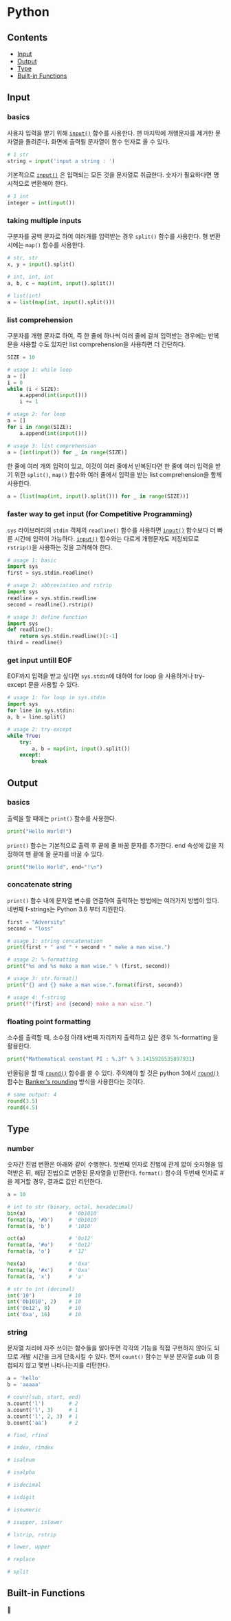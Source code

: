 # Python

## Contents

- [Input](#Input)
- [Output](#Output)
- [Type](#Type)
- [Built-in Functions](#Built-in-Functions)

## Input

### basics

사용자 입력을 받기 위해 [`input()`][input] 함수를 사용한다. 맨 마지막에 개행문자를 제거한 문자열을 돌려준다. 화면에 출력될 문자열이 함수 인자로 올 수 있다.

```python
# 1 str
string = input('input a string : ')
```

기본적으로 [`input()`][input] 은 입력되는 모든 것을 문자열로 취급한다. 숫자가 필요하다면 명시적으로 변환해야 한다.

```python
# 1 int
integer = int(input())
```

### taking multiple inputs

구분자를 공백 문자로 하여 여러개를 입력받는 경우 `split()` 함수를 사용한다. 형 변환시에는 `map()` 함수를 사용한다.

```python
# str, str
x, y = input().split()

# int, int, int
a, b, c = map(int, input().split())

# list(int)
a = list(map(int, input().split()))
```

### list comprehension

구분자를 개행 문자로 하여, 즉 한 줄에 하나씩 여러 줄에 걸쳐 입력받는 경우에는 반복문을 사용할 수도 있지만 list comprehension을 사용하면 더 간단하다.

```python
SIZE = 10

# usage 1: while loop
a = []
i = 0
while (i < SIZE):
    a.append(int(input()))
    i += 1

# usage 2: for loop
a = []
for i in range(SIZE):
    a.append(int(input()))

# usage 3: list comprehension
a = [int(input()) for _ in range(SIZE)]
```

한 줄에 여러 개의 입력이 있고, 이것이 여러 줄에서 반복된다면 한 줄에 여러 입력을 받기 위한 `split()`, `map()` 함수와 여러 줄에서 입력을 받는 list comprehension을 함께 사용한다.

```python
a = [list(map(int, input().split())) for _ in range(SIZE))]
```

### faster way to get input (for Competitive Programming)

`sys` 라이브러리의 `stdin` 객체의 `readline()` 함수를 사용하면 [`input()`][input] 함수보다 더 빠른 시간에 입력이 가능하다. [`input()`][input] 함수와는 다르게 개행문자도 저장되므로 `rstrip()`을 사용하는 것을 고려해야 한다.

```python
# usage 1: basic
import sys
first = sys.stdin.readline()

# usage 2: abbreviation and rstrip
import sys
readline = sys.stdin.readline
second = readline().rstrip()

# usage 3: define function
import sys
def readline():
	return sys.stdin.readline()[:-1]
third = readline()
```

### get input untill EOF

EOF까지 입력을 받고 싶다면 `sys.stdin`에 대하여 for loop 을 사용하거나 try-except 문을 사용할 수 있다.

```python
# usage 1: for loop in sys.stdin
import sys
for line in sys.stdin:
a, b = line.split()

# usage 2: try-except
while True:
    try:
        a, b = map(int, input().split())
    except:
        break
```

## Output

### basics

출력을 할 때에는 `print()` 함수를 사용한다.

```python
print("Hello World!")
```

`print()` 함수는 기본적으로 출력 후 끝에 줄 바꿈 문자를 추가한다. end 속성에 값을 지정하여 맨 끝에 올 문자를 바꿀 수 있다.

```python
print("Hello World", end="!\n")
```

### concatenate string

`print()` 함수 내에 문자열 변수를 연결하여 출력하는 방법에는 여러가지 방법이 있다. 네번째 f-strings는 Python 3.6 부터 지원한다.

```python
first = "Adversity"
second = "loss"

# usage 1: string concatenation
print(first + " and " + second + " make a man wise.")

# usage 2: %-formatting
print("%s and %s make a man wise." % (first, second))

# usage 3: str.format()
print("{} and {} make a man wise.".format(first, second))

# usage 4: f-string
print(f"{first} and {second} make a man wise.")
```

### floating point formatting

소수를 출력할 때, 소수점 아래 k번째 자리까지 출력하고 싶은 경우 %-formatting 을 활용한다.

```python
print("Mathematical constant PI : %.3f" % 3.1415926535897931)
```

반올림을 할 때 [`round()`][round] 함수를 쓸 수 있다. 주의해야 할 것은 python 3에서 [`round()`][round] 함수는 [Banker's rounding][bankers-rounding] 방식을 사용한다는 것이다.

```python
# same output: 4
round(3.5)
round(4.5)
```

## Type

### number

숫자간 진법 변환은 아래와 같이 수행한다. 첫번째 인자로 진법에 관계 없이 숫자형을 입력받은 뒤, 해당 진법으로 변환된 문자열을 반환한다. `format()` 함수의 두번째 인자로 #을 제거할 경우, 결과로 값만 리턴한다.

```python
a = 10

# int to str (binary, octal, hexadecimal)
bin(a)              # '0b1010'
format(a, '#b')     # '0b1010'
format(a, 'b')      # '1010'

oct(a)              # '0o12'
format(a, '#o')     # '0o12'
format(a, 'o')      # '12'

hex(a)              # '0xa'
format(a, '#x')     # '0xa'
format(a, 'x')      # 'a'

# str to int (decimal)
int('10')           # 10
int('0b1010', 2)    # 10
int('0o12', 8)      # 10
int('0xa', 16)      # 10
```

### string

문자열 처리에 자주 쓰이는 함수들을 알아두면 각각의 기능을 직접 구현하지 않아도 되므로 개발 시간을 크게 단축시킬 수 있다. 먼저 `count()` 함수는 부분 문자열 sub 이 중첩되지 않고 몇번 나타나는지를 리턴한다.

```python
a = 'hello'
b = 'aaaaa'

# count(sub, start, end)
a.count('l')        # 2
a.count('l', 3)     # 1
a.count('l', 2, 3)  # 1
b.count('aa')       # 2
```

```python
# find, rfind

# index, rindex

# isalnum

# isalpha

# isdecimal

# isdigit

# isnumeric

# isupper, islower

# lstrip, rstrip

# lower, upper

# replace

# split
```

## Built-in Functions

:construction:

[input]: https://docs.python.org/3/library/functions.html#input "input() - Python Official Docs"
[round]: https://docs.python.org/3/library/functions.html?highlight=round#round "round() - Python Official Docs"
[bankers-rounding]: https://en.wikipedia.org/wiki/Rounding "Banker's rounding - wikipedia"
